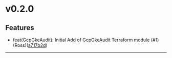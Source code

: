 # v0.2.0

## Features
* feat(GcpGkeAudit): Initial Add of GcpGkeAudit Terraform module (#1) (Ross)([a717b2d](https://github.com/lacework/terraform-gcp-gke-audit-log/commit/a717b2dd20ed78775dc7888f31d2ff1322ac7f9b))
---

